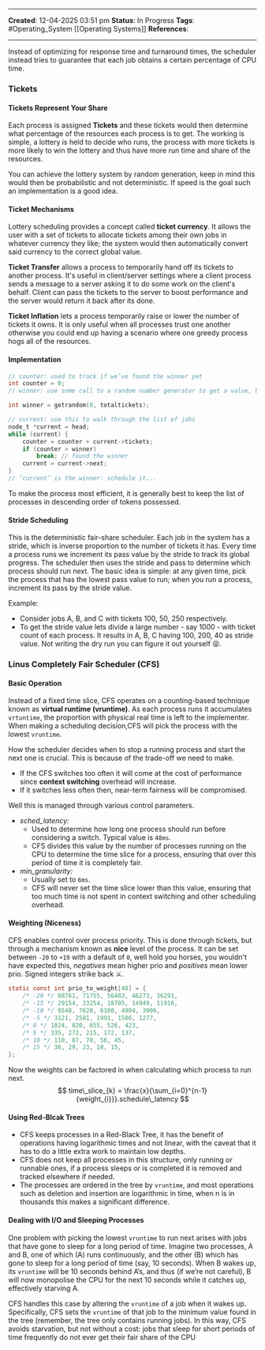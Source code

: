 _____
**Created**: 12-04-2025 03:51 pm
**Status**: In Progress
**Tags**: #Operating_System [[Operating Systems]]
**References**: 
______
Instead of optimizing for response time and turnaround times, the scheduler instead tries to guarantee that each job obtains a certain percentage of CPU time. 

### Tickets
#### Tickets Represent Your Share
Each process is assigned **Tickets** and these tickets would then determine what percentage of the resources each process is to get. The working is simple, a lottery is held to decide who runs, the process with more tickets is more likely to win the lottery and thus have more run time and share of the resources.

You can achieve the lottery system by random generation, keep in mind this would then be probabilistic and not deterministic. If speed is the goal such an implementation is a good idea.

#### Ticket Mechanisms
Lottery scheduling provides a concept called **ticket currency**. It allows the user with a set of tickets to allocate tickets among their own jobs in whatever currency they like; the system would then automatically convert said currency to the correct global value.

**Ticket Transfer** allows a process to temporarily hand off its tickets to another process. It's useful in client/server settings where a client process sends a message to a server asking it to do some work on the client's behalf. Client can pass the tickets to the server to boost performance and the server would return it back after its done.

**Ticket Inflation** lets a process temporarily raise or lower the number of tickets it owns. It is only useful when all processes trust one another otherwise you could end up having a scenario where one greedy process hogs all of the resources.

#### Implementation
```c
// counter: used to track if we’ve found the winner yet
int counter = 0;
// winner: use some call to a random number generator to get a value, between 0 and the total # of tickets

int winner = getrandom(0, totaltickets);

// current: use this to walk through the list of jobs
node_t *current = head;
while (current) {
	counter = counter + current->tickets;
	if (counter > winner)
		break; // found the winner
	current = current->next;
}
// ’current’ is the winner: schedule it...
```

To make the process most efficient, it is generally best to keep the list of processes in descending order of tokens possessed.

#### Stride Scheduling
This is the deterministic fair-share scheduler. 
Each job in the system has a stride, which is inverse proportion to the number of tickets it has. Every time a process runs we increment its pass value by the stride to track its global progress. 
The scheduler then uses the stride and pass to determine which process should run next. The basic idea is simple: at any given time, pick the process that has the lowest pass value to run; when you run a process, increment its pass by the stride value.

Example:
- Consider jobs A, B, and C with tickets 100, 50, 250 respectively.
- To get the stride value lets divide a large number - say 1000 - with ticket count of each process. It results in A, B, C having 100, 200, 40 as stride value.
Not writing the dry run you can figure it out yourself 😝.

### Linus Completely Fair Scheduler (CFS)
#### Basic Operation
Instead of a fixed time slice, CFS operates on a counting-based technique known as **virtual runtime (vruntime)**. As each process runs it accumulates `vrtuntime`, the proportion with physical real time is left to the implementer. When making a scheduling decision,CFS will pick the process with the lowest `vruntime`.

How the scheduler decides when to stop a running process and start the next one is crucial. This is because of the trade-off we need to make. 
- If the CFS switches too often it will come at the cost of performance since **context switching** overhead will increase.
- If it switches less often then, near-term fairness will be compromised.

Well this is managed through various control parameters.
- *sched_latency:* 
	- Used to determine how long one process should run before considering a switch. Typical value is `48ms`.
	- CFS divides this value by the number of processes running on the CPU to determine the time slice for a process, ensuring that over this period of time it is completely fair.
- *min_granularity:*
	- Usually set to `6ms`.
	- CFS will never set the time slice lower than this value, ensuring that too much time is not spent in context switching and other scheduling overhead.

#### Weighting (Niceness)
CFS enables control over process priority. This is done through tickets, but through a mechanism known as **nice** level of the process. It can be set between `-20` to `+19` with a default of `0`, well hold you horses, you wouldn't have expected this, *negatives* mean higher prio and *positives* mean lower prio.
Signed integers strike back ⚔.
```c
static const int prio_to_weight[40] = {
	/* -20 */ 88761, 71755, 56483, 46273, 36291,
	/* -15 */ 29154, 23254, 18705, 14949, 11916,
	/* -10 */ 9548, 7620, 6100, 4904, 3906,
	/* -5 */ 3121, 2501, 1991, 1586, 1277,
	/* 0 */ 1024, 820, 655, 526, 423,
	/* 5 */ 335, 272, 215, 172, 137,
	/* 10 */ 110, 87, 70, 56, 45,
	/* 15 */ 36, 29, 23, 18, 15,
};
```

Now the weights can be factored in when calculating which process to run next.
$$
time\_slice_{k} = \frac{x}{\sum_{i=0}^{n-1}{weight_{i}}}.schedule\_latency
$$
#### Using Red-Blcak Trees
- CFS keeps processes in a Red-Black Tree, it has the benefit of operations having logarithmic times and not linear, with the caveat that it has to do a little extra work to maintain low depths.
- CFS does not keep all processes in this structure, only running or runnable ones, if a process sleeps or is completed it is removed and tracked elsewhere if needed.
- The processes are ordered in the tree by `vruntime`, and most operations such as deletion and insertion are logarithmic in time, when n is in thousands this makes a significant difference.

#### Dealing with I/O and Sleeping Processes
One problem with picking the lowest `vruntime` to run next arises with jobs that have gone to sleep for a long period of time. Imagine two processes, A and B, one of which (A) runs continuously, and the other (B) which has gone to sleep for a long period of time (say, 10 seconds). When B wakes up, its `vruntime` will be 10 seconds behind A’s, and thus (if we’re not careful), B will now monopolise the CPU for the next 10 seconds while it catches up, effectively starving A.

CFS handles this case by altering the `vruntime` of a job when it wakes up. Specifically, CFS sets the `vruntime` of that job to the minimum value found in the tree (remember, the tree only contains running jobs). In this way, CFS avoids starvation, but not without a cost: jobs that sleep for short periods of time frequently do not ever get their fair share of the CPU